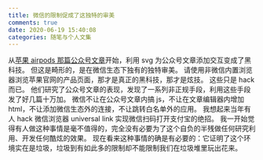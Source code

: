 ```yaml
---
title: 微信的限制促成了这独特的审美
comments: true
date: 2020-06-19 15:40:08
categories: 随笔与个人文集
---
```

从[苹果 airpods 那篇公众号文章](https://mp.weixin.qq.com/s/73gpTsJ3AVXKFDzQx2prpA)开始，利用 svg 为公众号文章添加交互变成了黑科技。
但这是畸形的，是在微信生态下独有的独特审美。
请使用非微信内置浏览器浏览苹果官网的产品页面，那才是真正的黑科技，那才是炫技。
这些只是 hack 而已。
他们研究了公众号文章的表现，发现了一系列非正规手段，利用这些手段发了好几篇十万加。
微信不让在公众号文章内搞 js，不让在文章编辑器内增加 html，不让添加微信生态外的连接，不让跳转白名单外的应用。
我想起来当年有人 hack 微信浏览器 universal link 实现微信扫码打开支付宝的绝招。
我一开始觉得有人做这种事情是毫不值得的，完全没有必要为了这个自负的半残做任何研究利用、开发任何酷炫的效果。
现在看来这种事情的确是有必要的：它证明了这个环境实在是垃圾，垃圾到有如此多的限制却不能限制我们在垃圾堆里玩出花来。
